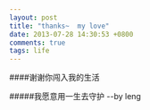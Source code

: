 ```yaml
---
layout: post
title: "thanks~  my love"
date: 2013-07-28 14:30:53 +0800
comments: true
tags: life
---
```


####谢谢你闯入我的生活
<!--more-->
#####我愿意用一生去守护
										--by leng
